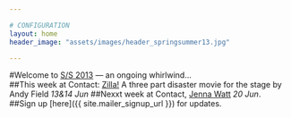 ```yaml
---

# CONFIGURATION
layout: home
header_image: "assets/images/header_springsummer13.jpg"

---
```

#Welcome to [S/S 2013](/current/2013-springsummer/index.html) — an ongoing whirlwind...    
##This week at Contact: [Zilla!](/current/2013-springsummer/field/index.html) A three part disaster movie for the stage by Andy Field *13&14 Jun* 
##Nexxt week at Contact, [Jenna Watt](/current/2013-springsummer/watt/index.html) *20 Jun*.    
##Sign up [here]({{ site.mailer_signup_url }}) for updates.
